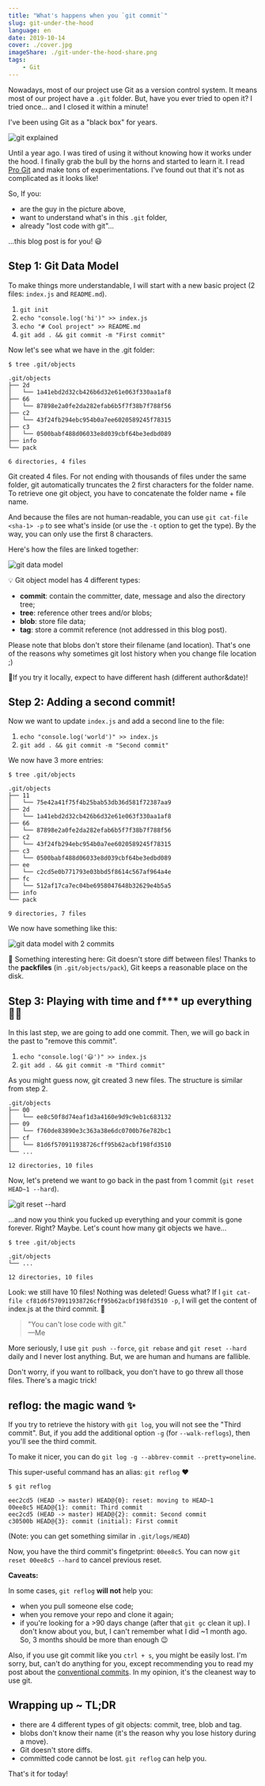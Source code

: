 ```yaml
---
title: "What's happens when you `git commit`"
slug: git-under-the-hood
language: en
date: 2019-10-14
cover: ./cover.jpg
imageShare: ./git-under-the-hood-share.png
tags: 
    - Git
---
```


Nowadays, most of our project use Git as a version control system. It means most of our project have a `.git` folder. But, have you ever tried to open it?
I tried once... and I closed it within a minute!

I've been using Git as a "black box" for years.

![git explained](./git-explained.png)

Until a year ago. I was tired of using it without knowing how it works under the hood. I finally grab the bull by the horns and started to learn it. I read [Pro Git](https://git-scm.com/book/en/v2) and make tons of experimentations. I've found out that it's not as complicated as it looks like!

So, If you:
* are the guy in the picture above,
* want to understand what's in this `.git` folder,
* already "lost code with git"...

...this blog post is for you! 😃


## Step 1: Git Data Model

To make things more understandable, I will start with a new basic project (2 files: `index.js` and `README.md`).

1. `git init`
2. `echo "console.log('hi')" >> index.js`
3. `echo "# Cool project" >> README.md`
4. `git add . && git commit -m "First commit"`

Now let's see what we have in the .git folder:

```
$ tree .git/objects

.git/objects
├── 2d
│   └── 1a41ebd2d32cb426b6d32e61e063f330aa1af8
├── 66
│   └── 87898e2a0fe2da282efab6b5f7f38b7f788f56
├── c2
│   └── 43f24fb294ebc954b0a7ee6020589245f78315
├── c3
│   └── 0500babf488d06033e8d039cbf64be3edbd089
├── info
└── pack

6 directories, 4 files
```

Git created 4 files. For not ending with thousands of files under the same folder, git automatically truncates the 2 first characters for the folder name. To retrieve one git object, you have to concatenate the folder name + file name.

And because the files are not human-readable, you can use `git cat-file <sha-1> -p` to see what's inside (or use the `-t` option to get the type). By the way, you can only use the first 8 characters.

Here's how the files are linked together:

![git data model](./git-data-model.png)

💡 Git object model has 4 different types: 
* **commit**: contain the committer, date, message and also the directory tree;
* **tree**: reference other trees and/or blobs;
* **blob**: store file data; 
* **tag**: store a commit reference (not addressed in this blog post).

Please note that blobs don't store their filename (and location). That's one of the reasons why sometimes git lost history when you change file location ;)

🤔If you try it locally, expect to have different hash (different author&date)!

## Step 2: Adding a second commit!

Now we want to update `index.js` and add a second line to the file:

1. `echo "console.log('world')" >> index.js`
2. `git add . && git commit -m "Second commit"`

We now have 3 more entries:

```html{4,5,14,15,16,17}
$ tree .git/objects

.git/objects
├── 11
│   └── 75e42a41f75f4b25bab53db36d581f72387aa9
├── 2d
│   └── 1a41ebd2d32cb426b6d32e61e063f330aa1af8
├── 66
│   └── 87898e2a0fe2da282efab6b5f7f38b7f788f56
├── c2
│   └── 43f24fb294ebc954b0a7ee6020589245f78315
├── c3
│   └── 0500babf488d06033e8d039cbf64be3edbd089
├── ee
│   └── c2cd5e0b771793e03bbd5f8614c567af964a4e
├── fc
│   └── 512af17ca7ec04be6958047648b32629e4b5a5
├── info
└── pack

9 directories, 7 files
```

We now have something like this:

![git data model with 2 commits](./git-data-model-2.png)

👀 Something interesting here: Git doesn't store diff between files! Thanks to the **packfiles** (in `.git/objects/pack`), Git keeps a reasonable place on the disk.


## Step 3: Playing with time and f*** up everything 🤦‍♂️

In this last step, we are going to add one commit. Then, we will go back in the past to "remove this commit".

1. `echo "console.log('😃')" >> index.js`
2. `git add . && git commit -m "Third commit"`

As you might guess now, git created 3 new files. The structure is similar from step 2.

```
.git/objects
├── 00
│   └── ee8c50f8d74eaf1d3a4160e9d9c9eb1c683132
├── 09
│   └── f760de83890e3c363a38e6dc0700b76e782bc1
├── cf
│   └── 81d6f570911938726cff95b62acbf198fd3510
└── ...

12 directories, 10 files
```

Now, let's pretend we want to go back in the past from 1 commit (`git reset HEAD~1 --hard`).

![git reset --hard](./hard-reset.png)

...and now you think you fucked up everything and your commit is gone forever. Right?
Maybe. Let's count how many git objects we have...

```
$ tree .git/objects

.git/objects
└── ...

12 directories, 10 files
```

Look: we still have 10 files! Nothing was deleted! Guess what? If I `git cat-file cf81d6f570911938726cff95b62acbf198fd3510 -p`, I will get the content of index.js at the third commit. 🎉

> "You can't lose code with git."  
> —Me

More seriously, I use `git push --force`, `git rebase` and `git reset --hard` daily and I never lost anything. But, we are human and humans are fallible.

Don't worry, if you want to rollback, you don't have to go threw all those files. There's a magic trick!

## reflog: the magic wand ✨

If you try to retrieve the history with `git log`, you will not see the "Third commit". But, if you add the additional option `-g` (for `--walk-reflogs`), then you'll see the third commit. 

To make it nicer, you can do `git log -g --abbrev-commit --pretty=oneline`.


This super-useful command has an alias: `git reflog` ❤️

```
$ git reflog

eec2cd5 (HEAD -> master) HEAD@{0}: reset: moving to HEAD~1
00ee8c5 HEAD@{1}: commit: Third commit
eec2cd5 (HEAD -> master) HEAD@{2}: commit: Second commit
c30500b HEAD@{3}: commit (initial): First commit
```
(Note: you can get something similar in `.git/logs/HEAD`)

Now, you have the third commit's fingetprint: `00ee8c5`. You can now `git reset 00ee8c5 --hard` to cancel previous reset.

**Caveats:**

In some cases, `git reflog` __will not__ help you:

* when you pull someone else code;
* when you remove your repo and clone it again;
* if you're looking for a >90 days change (after that `git gc` clean it up). I don't know about you, but, I can't remember what I did ~1 month ago. So, 3 months should be more than enough 😉

Also, if you use git commit like you `ctrl + s`, you might be easily lost. I'm sorry, but, can't do anything for you, except recommending you to read my post about the [conventional commits](https://www.maxpou.fr/git-conventional-commits). In my opinion, it's the cleanest way to use git.


## Wrapping up ~ TL;DR

* there are 4 different types of git objects: commit, tree, blob and tag.
* blobs don't know their name (it's the reason why you lose history during a move).
* Git doesn't store diffs.
* committed code cannot be lost. `git reflog` can help you.

That's it for today!
